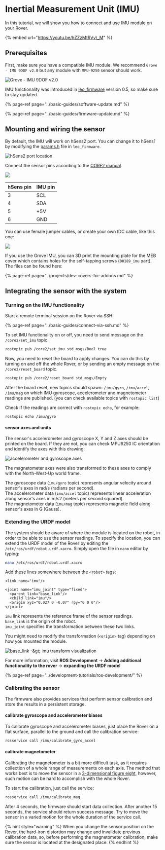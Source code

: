 # Inertial Measurement Unit \(IMU\)

In this tutorial, we will show you how to connect and use IMU module on your Rover.

{% embed url="https://youtu.be/hZZzMtRVv\_M" %}

## Prerequisites

First, make sure you have a compatible IMU module. We recommend `Grove - IMU 9DOF v2.0` but any module with `MPU-9250` sensor should work.

![Grove - IMU 9DOF v2.0](../.gitbook/assets/image%20%2810%29.png)

IMU functionality was introduced in [leo\_firmware](https://github.com/LeoRover/leo_firmware/releases) version 0.5, so make sure to stay updated.

{% page-ref page="../basic-guides/software-update.md" %}

{% page-ref page="../basic-guides/firmware-update.md" %}

## Mounting and wiring the sensor

By default, the IMU will work on hSens2 port. You can change it to hSens1 by modifying the [params.h](https://github.com/LeoRover/leo_firmware/blob/master/params.h) file in `leo_firmware`. 

![hSens2 port location](../.gitbook/assets/hsens2.png)

Connect the sensor pins according to the [CORE2 manual](https://husarion.com/manuals/core2/#hsensor).

![](../.gitbook/assets/image%20%2824%29.png)

| hSens pin | IMU pin |
| :--- | :--- |
| 3 | SCL |
| 4 | SDA |
| 5 | +5V |
| 6 | GND |

You can use female jumper cables, or create your own IDC cable, like this one:

![](../.gitbook/assets/img_20191008_131640.jpg)

If you use the Grove IMU, you can 3D print the mounting plate for the MEB cover which contains holes for the self-tapping screws \(`00189_imu` part\). The files can be found here:

{% page-ref page="../projects/dev-covers-for-addons.md" %}

## Integrating the sensor with the system

### Turning on the IMU functionality

Start a remote terminal session on the Rover via SSH

{% page-ref page="../basic-guides/connect-via-ssh.md" %}

To set IMU functionality on or off, you need to send message on the `/core2/set_imu` topic.

```bash
rostopic pub /core2/set_imu std_msgs/Bool true
```

Now, you need to reset the board to apply changes. You can do this by turning on and off the whole Rover, or by sending an empty message on the `/core2/reset_board` topic.

```bash
rostopic pub /core2/reset_board std_msgs/Empty
```

After the board reset, new topics should spawn: `/imu/gyro`, `/imu/accel`,  `/imu/mag` on which IMU gyroscope, accelerometer and magnetometer readings are published. \(you can check available topics with `rostopic list`\)

Check if the readings are correct with `rostopic echo`, for example:

```text
rostopic echo /imu/gyro
```

#### sensor axes and units

The sensor's accelerometer and gyroscope X, Y and Z axes should be printed on the board. If they are not, you can check MPU9250 IC orientation and identify the axes with this drawing:

![accelerometer and gyroscope axes](../.gitbook/assets/image%20%2849%29.png)

The magnetometer axes were also transformed to these axes to comply with the North-West-Up world frame.

The gyroscope data \(`imu/gyro` topic\) represents angular velocity around sensor's axes in rad/s \(radians per second\).  
The accelerometer data \(`imu/accel` topic\) represents linear acceleration along sensor's axes in m/s2 \(meters per second squared\).  
The magnetometer data \(`imu/mag` topic\) represents magnetic field along sensor's axes in G \(Gauss\).

### Extending the URDF model

The system should be aware of where the module is located on the robot, in order to be able to use the sensor readings. To specify the location, you can extend the URDF model of the Rover by editing the `/etc/ros/urdf/robot.urdf.xacro`. Simply open the file in `nano` editor by typing:

```bash
nano /etc/ros/urdf/robot.urdf.xacro
```

Add these lines somewhere between the `<robot>` tags:

```markup
<link name="imu"/>

<joint name="imu_joint" type="fixed">
  <parent link="base_link"/>
  <child link="imu"/>
  <origin xyz="0.027 0 -0.07" rpy="0 0 0"/>
</joint>
```

`imu` link represents the reference frame of the sensor readings.  
`base_link` is the origin of the robot.  
`imu_joint` specifies the transformation between these two links.

You might need to modify the transformation \(`<origin>` tag\) depending on how you mounted the module.

![base\_link -&amp;gt; imu transform visualization](../.gitbook/assets/image%20%2826%29.png)

For more information, visit **ROS Development** -&gt; **Adding additional functionality to the rover** -&gt; **expanding the URDF model**

{% page-ref page="../development-tutorials/ros-development/" %}

### Calibrating the sensor

The firmware also provides services that perform sensor calibration and store the results in a persistent storage.

#### calibrate gyroscope and accelerometer biases

To calibrate gyroscope and accelerometer biases, just place the Rover on a flat surface, parallel to the ground and call the calibration service:

```bash
rosservice call /imu/calibrate_gyro_accel
```

#### calibrate magnetometer

Calibrating the magnetometer is a bit more difficult task, as it requires collection of a whole range of measurements on each axis. The method that works best is to move the sensor in a [3-dimensional figure eight](https://www.youtube.com/watch?v=zrEzMggOnFQ), however, such motion can be hard to accomplish with the whole Rover. 

To start the calibration, just call the service:

```bash
rosservice call /imu/calibrate_mag
```

After 4 seconds, the firmware should start data collection. After another 15 seconds, the service should return success message. Try to move the sensor in a varied motion for the whole duration of the service call.

{% hint style="warning" %}
When you change the sensor position on the Rover, the hard-iron distortion may change and invalidate previous calibration data, so, before performing the magnetometer calibration, make sure the sensor is located at the designated place.
{% endhint %}

